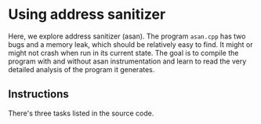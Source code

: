 # Using address sanitizer

Here, we explore address sanitizer (asan). The program `asan.cpp` has two bugs and a memory leak,
which should be relatively easy to find. It might or might not crash when run in its current state.
The goal is to compile the program with and without asan instrumentation and learn to read the very
detailed analysis of the program it generates.

## Instructions
There's three tasks listed in the source code.
